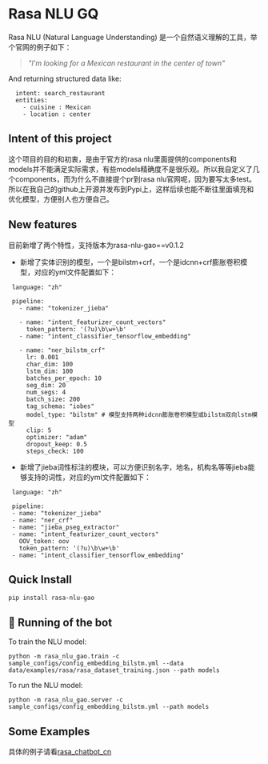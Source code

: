 # Rasa NLU GQ
Rasa NLU (Natural Language Understanding) 是一个自然语义理解的工具，举个官网的例子如下：

> *"I'm looking for a Mexican restaurant in the center of town"*

And returning structured data like:

```
  intent: search_restaurant
  entities: 
    - cuisine : Mexican
    - location : center
```

## Intent of this project
这个项目的目的和初衷，是由于官方的rasa nlu里面提供的components和models并不能满足实际需求，有些models精确度不是很乐观。所以我自定义了几个components，而为什么不直接提个pr到rasa nlu官网呢，因为要写太多test。所以在我自己的github上开源并发布到Pypi上，这样后续也能不断往里面填充和优化模型，方便别人也方便自己。

## New features
目前新增了两个特性，支持版本为rasa-nlu-gao==v0.1.2
 - 新增了实体识别的模型，一个是bilstm+crf，一个是idcnn+crf膨胀卷积模型，对应的yml文件配置如下：
 ```
  language: "zh"

  pipeline:
    - name: "tokenizer_jieba"

    - name: "intent_featurizer_count_vectors"
      token_pattern: '(?u)\b\w+\b'
    - name: "intent_classifier_tensorflow_embedding"

    - name: "ner_bilstm_crf"
      lr: 0.001
      char_dim: 100
      lstm_dim: 100
      batches_per_epoch: 10
      seg_dim: 20
      num_segs: 4
      batch_size: 200
      tag_schema: "iobes"
      model_type: "bilstm" # 模型支持两种idcnn膨胀卷积模型或bilstm双向lstm模型
      clip: 5
      optimizer: "adam"
      dropout_keep: 0.5
      steps_check: 100
 ```
 - 新增了jieba词性标注的模块，可以方便识别名字，地名，机构名等等jieba能够支持的词性，对应的yml文件配置如下：
 ```
  language: "zh"

  pipeline:
  - name: "tokenizer_jieba"
  - name: "ner_crf"
  - name: "jieba_pseg_extractor"
  - name: "intent_featurizer_count_vectors"
    OOV_token: oov
    token_pattern: '(?u)\b\w+\b'
  - name: "intent_classifier_tensorflow_embedding"
 ```

## Quick Install
```
pip install rasa-nlu-gao
```

## 🤖 Running of the bot
To train the NLU model:
```
python -m rasa_nlu_gao.train -c sample_configs/config_embedding_bilstm.yml --data data/examples/rasa/rasa_dataset_training.json --path models
```

To run the NLU model:
```
python -m rasa_nlu_gao.server -c sample_configs/config_embedding_bilstm.yml --path models
```

## Some Examples
具体的例子请看[rasa_chatbot_cn](https://github.com/GaoQ1/rasa_chatbot_cn)